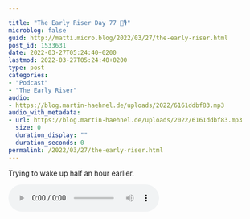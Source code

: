 ```yaml
---

title: "The Early Riser Day 77 🌅🎙"
microblog: false
guid: http://matti.micro.blog/2022/03/27/the-early-riser.html
post_id: 1533631
date: 2022-03-27T05:24:40+0200
lastmod: 2022-03-27T05:24:40+0200
type: post
categories:
- "Podcast"
- "The Early Riser"
audio:
- https://blog.martin-haehnel.de/uploads/2022/6161ddbf83.mp3
audio_with_metadata:
- url: https://blog.martin-haehnel.de/uploads/2022/6161ddbf83.mp3
  size: 0
  duration_display: ""
  duration_seconds: 0
permalink: /2022/03/27/the-early-riser.html
---
```

Trying to wake up half an hour earlier.

<audio controls="controls" src="https://blog.martin-haehnel.de/uploads/2022/6161ddbf83.mp3" preload="metadata" />
